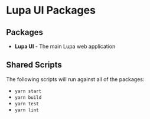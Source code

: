 # Lupa UI Packages

## Packages

- **Lupa UI** - The main Lupa web application

## Shared Scripts

The following scripts will run against all of the packages:

- `yarn start`
- `yarn build`
- `yarn test`
- `yarn lint`
